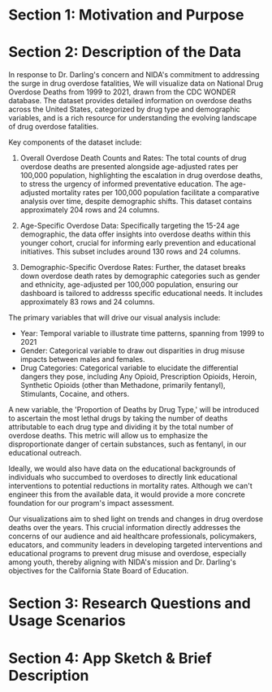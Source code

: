 # Section 1: Motivation and Purpose



# Section 2: Description of the Data
In response to Dr. Darling's concern and NIDA's commitment to addressing the surge in drug overdose fatalities, We will visualize data on National Drug Overdose Deaths from 1999 to 2021, drawn from the CDC WONDER database. The dataset provides detailed information on overdose deaths across the United States, categorized by drug type and demographic variables, and is a rich resource for understanding the evolving landscape of drug overdose fatalities.

Key components of the dataset include:

1. Overall Overdose Death Counts and Rates: The total counts of drug overdose deaths are presented alongside age-adjusted rates per 100,000 population, highlighting the escalation in drug overdose deaths, to stress the urgency of informed preventative education. The age-adjusted mortality rates per 100,000 population facilitate a comparative analysis over time, despite demographic shifts. This dataset contains approximately 204 rows and 24 columns.

2. Age-Specific Overdose Data: Specifically targeting the 15-24 age demographic, the data offer insights into overdose deaths within this younger cohort, crucial for informing early prevention and educational initiatives. This subset includes around 130 rows and 24 columns.

3. Demographic-Specific Overdose Rates: Further, the dataset breaks down overdose death rates by demographic categories such as gender and ethnicity, age-adjusted per 100,000 population, ensuring our dashboard is tailored to addresss specific educational needs. It includes approximately 83 rows and 24 columns.

The primary variables that will drive our visual analysis include:

- Year: Temporal variable to illustrate time patterns, spanning from 1999 to 2021
- Gender: Categorical variable to draw out disparities in drug misuse impacts between males and females.
- Drug Categories: Categorical variable to elucidate the differential dangers they pose, including Any Opioid, Prescription Opioids, Heroin, Synthetic Opioids (other than Methadone, primarily fentanyl), Stimulants, Cocaine, and others.

A new variable, the 'Proportion of Deaths by Drug Type,' will be introduced to ascertain the most lethal drugs by taking the number of deaths attributable to each drug type and dividing it by the total number of overdose deaths. This metric will allow us to emphasize the disproportionate danger of certain substances, such as fentanyl, in our educational outreach.

Ideally, we would also have data on the educational backgrounds of individuals who succumbed to overdoses to directly link educational interventions to potential reductions in mortality rates. Although we can't engineer this from the available data, it would provide a more concrete foundation for our program's impact assessment.

Our visualizations aim to shed light on trends and changes in drug overdose deaths over the years. This crucial information directly addresses the concerns of our audience and aid healthcare professionals, policymakers, educators, and community leaders in developing targeted interventions and educational programs to prevent drug misuse and overdose, especially among youth, thereby aligning with NIDA's mission and Dr. Darling's objectives for the California State Board of Education.


# Section 3: Research Questions and Usage Scenarios



# Section 4: App Sketch & Brief Description
